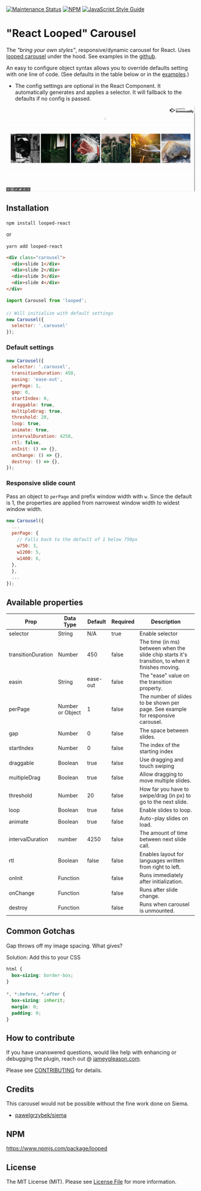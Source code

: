 [![Maintenance Status][status-image]][status-url]
[![NPM][npm-img]][npm-url]
[![JavaScript Style Guide][jssg-img]][jssg-url]

# "React Looped" Carousel

The _"bring your own styles"_, responsive/dynamic carousel for React. Uses [looped carousel](https://www.npmjs.com/package/looped) under the hood. See examples in the [github](https://github.com/jameygleason/looped/tree/master/examples).

An easy to configure object syntax allows you to override defaults setting with one line of code. (See defaults in the table below or in the [examples](https://github.com/jameygleason/looped/tree/master/examples).)

* The config settings are optional in the React Component. It automatically generates and applies a selector. It will fallback to the defaults if no config is passed.

[![looped demo](docs/assets/demo.gif)](https://www.youtube.com/watch?v=vvPyo-rluss)

## Installation

`npm install looped-react`

or

`yarn add looped-react`



```html
<div class="carousel">
  <div>slide 1</div>
  <div>slide 2</div>
  <div>slide 3</div>
  <div>slide 4</div>
</div>
```

```js
import Carousel from 'looped';

// Will initialize with default settings
new Carousel({
  selector: '.carousel'
});
```

### Default settings

```js
new Carousel({
  selector: '.carousel',
  transitionDuration: 450,
  easing: 'ease-out',
  perPage: 1,
  gap: 0,
  startIndex: 0,
  draggable: true,
  multipleDrag: true,
  threshold: 20,
  loop: true,
  animate: true,
  intervalDuration: 4250,
  rtl: false,
  onInit: () => {},
  onChange: () => {},
  destroy: () => {},
});
```

### Responsive slide count

Pass an object to `perPage` and prefix window width with `w`. Since the default is 1, the properties are applied from narrowest window width to widest window width.

```js
new Carousel({
  ...
  perPage: {
    // Falls back to the default of 1 below 750px
    w750: 3,
    w1200: 5,
    w1400: 6,
  },
  },
  ...
});
```

## Available properties

Prop                 | Data Type  | Default   | Required  | Description
-------------------  | ---------- | --------- | -------   | -----------
selector           | String     | N/A       | true    | Enable selector
transitionDuration | Number     | 450     | false   | The time (in ms) between when the slide chip starts it's transition, to when it finishes moving.
easin             | String     | ease-out| false   | The "ease" value on the transition property.
perPage           | Number or Object | 1  | false   | The number of slides to be shown per page. See example for responsive carousel.
gap               | Number      | 0    | false   | The space between slides.
startIndex        | Number      | 0    | false   | The index of the starting index
draggable         | Boolean     | true | false   | Use dragging and touch swiping
multipleDrag      | Boolean     | true | false   | Allow dragging to move multiple slides.
threshold         | Number      | 20   | false   | How far you have to swipe/drag (in px) to go to the next slide.
loop              | Boolean     | true   | false | Enable slides to loop.
animate           | Boolean     | true   | false | Auto-play slides on load.
intervalDuration  | number      | 4250   | false | The amount of time between next slide call.
rtl               | Boolean     | false  | false   | Enables layout for languages written from right to left.
onInit             | Function   |          | false   | Runs immediately after initialization.
onChange           | Function   |          | false   | Runs after slide change.
destroy            | Function   |          | false   | Runs when carousel is unmounted.


## Common Gotchas

Gap throws off my image spacing. What gives?

Solution: Add this to your CSS

```css
html {
  box-sizing: border-box;
}

*, *:before, *:after {
  box-sizing: inherit;
  margin: 0;
  padding: 0;
}
```


## How to contribute

If you have unanswered questions, would like help with enhancing or debugging the plugin, reach out @ [jameygleason.com](https://jameygleason.com/).

Please see [CONTRIBUTING](CONTRIBUTING.md) for details.

## Credits

This carousel would not be possible without the fine work done on Siema.

* [pawelgrzybek/siema](https://github.com/pawelgrzybek/siema)

## NPM

https://www.npmjs.com/package/looped

## License

The MIT License (MIT). Please see [License File](LICENSE.md) for more information.

[status-image]: https://img.shields.io/badge/status-maintained-brightgreen.svg
[status-url]: https://github.com/tleunen/looped-react.svg
[npm-img]: https://img.shields.io/npm/v/looped-react.svg
[npm-url]: https://www.npmjs.com/package/looped-react
[jssg-img]: https://img.shields.io/badge/code_style-standard-brightgreen.svg
[jssg-url]: https://standardjs.com